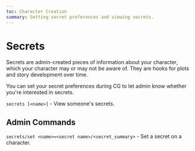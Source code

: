 ```yaml
---
toc: Character Creation
summary: Setting secret preferences and viewing secrets.
---
```

# Secrets
Secrets are admin-created pieces of information about your character, which your character may or may not be aware of. They are hooks for plots and story development over time.

You can set your secret preferences during CG to let admin know whether you're interested in secrets.

`secrets [<name>]` - View someone's secrets.

## Admin Commands

`secrets/set <name>=<secret name>/<secret_summary>` - Set a secret on a character.
